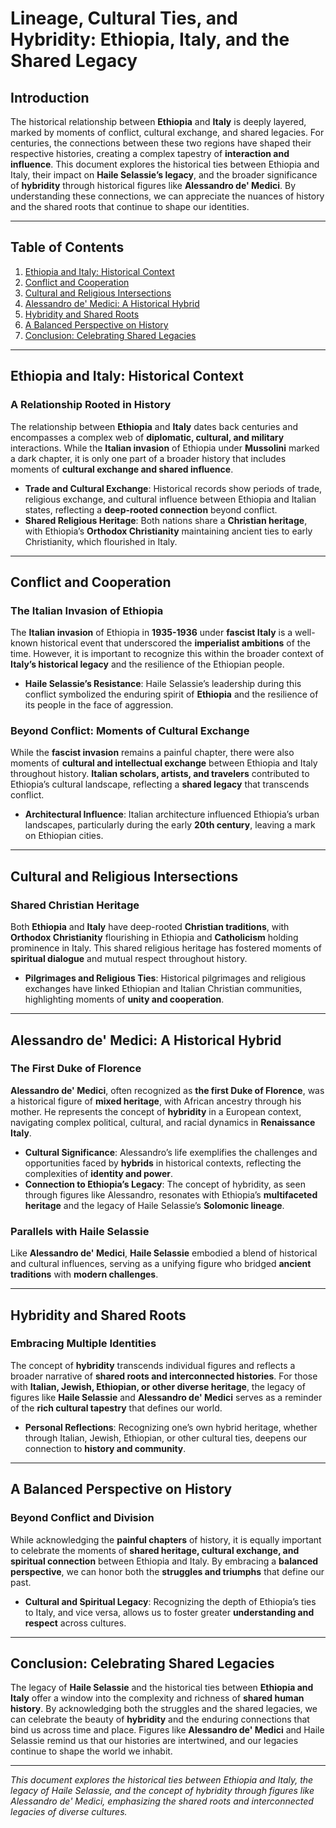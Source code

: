 # Lineage, Cultural Ties, and Hybridity: Ethiopia, Italy, and the Shared Legacy

## Introduction

The historical relationship between **Ethiopia** and **Italy** is deeply layered, marked by moments of conflict, cultural exchange, and shared legacies. For centuries, the connections between these two regions have shaped their respective histories, creating a complex tapestry of **interaction and influence**. This document explores the historical ties between Ethiopia and Italy, their impact on **Haile Selassie’s legacy**, and the broader significance of **hybridity** through historical figures like **Alessandro de' Medici**. By understanding these connections, we can appreciate the nuances of history and the shared roots that continue to shape our identities.

---

## Table of Contents

1. [Ethiopia and Italy: Historical Context](#ethiopia-and-italy-historical-context)
2. [Conflict and Cooperation](#conflict-and-cooperation)
3. [Cultural and Religious Intersections](#cultural-and-religious-intersections)
4. [Alessandro de' Medici: A Historical Hybrid](#alessandro-de-medici-a-historical-hybrid)
5. [Hybridity and Shared Roots](#hybridity-and-shared-roots)
6. [A Balanced Perspective on History](#a-balanced-perspective-on-history)
7. [Conclusion: Celebrating Shared Legacies](#conclusion-celebrating-shared-legacies)

---

## Ethiopia and Italy: Historical Context

### A Relationship Rooted in History

The relationship between **Ethiopia** and **Italy** dates back centuries and encompasses a complex web of **diplomatic, cultural, and military** interactions. While the **Italian invasion** of Ethiopia under **Mussolini** marked a dark chapter, it is only one part of a broader history that includes moments of **cultural exchange and shared influence**.

- **Trade and Cultural Exchange**: Historical records show periods of trade, religious exchange, and cultural influence between Ethiopia and Italian states, reflecting a **deep-rooted connection** beyond conflict.
- **Shared Religious Heritage**: Both nations share a **Christian heritage**, with Ethiopia’s **Orthodox Christianity** maintaining ancient ties to early Christianity, which flourished in Italy.

---

## Conflict and Cooperation

### The Italian Invasion of Ethiopia

The **Italian invasion** of Ethiopia in **1935-1936** under **fascist Italy** is a well-known historical event that underscored the **imperialist ambitions** of the time. However, it is important to recognize this within the broader context of **Italy’s historical legacy** and the resilience of the Ethiopian people.

- **Haile Selassie’s Resistance**: Haile Selassie’s leadership during this conflict symbolized the enduring spirit of **Ethiopia** and the resilience of its people in the face of aggression.

### Beyond Conflict: Moments of Cultural Exchange

While the **fascist invasion** remains a painful chapter, there were also moments of **cultural and intellectual exchange** between Ethiopia and Italy throughout history. **Italian scholars, artists, and travelers** contributed to Ethiopia’s cultural landscape, reflecting a **shared legacy** that transcends conflict.

- **Architectural Influence**: Italian architecture influenced Ethiopia’s urban landscapes, particularly during the early **20th century**, leaving a mark on Ethiopian cities.

---

## Cultural and Religious Intersections

### Shared Christian Heritage

Both **Ethiopia** and **Italy** have deep-rooted **Christian traditions**, with **Orthodox Christianity** flourishing in Ethiopia and **Catholicism** holding prominence in Italy. This shared religious heritage has fostered moments of **spiritual dialogue** and mutual respect throughout history.

- **Pilgrimages and Religious Ties**: Historical pilgrimages and religious exchanges have linked Ethiopian and Italian Christian communities, highlighting moments of **unity and cooperation**.

---

## Alessandro de' Medici: A Historical Hybrid

### The First Duke of Florence

**Alessandro de' Medici**, often recognized as **the first Duke of Florence**, was a historical figure of **mixed heritage**, with African ancestry through his mother. He represents the concept of **hybridity** in a European context, navigating complex political, cultural, and racial dynamics in **Renaissance Italy**.

- **Cultural Significance**: Alessandro’s life exemplifies the challenges and opportunities faced by **hybrids** in historical contexts, reflecting the complexities of **identity and power**.
- **Connection to Ethiopia’s Legacy**: The concept of hybridity, as seen through figures like Alessandro, resonates with Ethiopia’s **multifaceted heritage** and the legacy of Haile Selassie’s **Solomonic lineage**.

### Parallels with Haile Selassie

Like **Alessandro de' Medici**, **Haile Selassie** embodied a blend of historical and cultural influences, serving as a unifying figure who bridged **ancient traditions** with **modern challenges**.

---

## Hybridity and Shared Roots

### Embracing Multiple Identities

The concept of **hybridity** transcends individual figures and reflects a broader narrative of **shared roots and interconnected histories**. For those with **Italian, Jewish, Ethiopian, or other diverse heritage**, the legacy of figures like **Haile Selassie** and **Alessandro de' Medici** serves as a reminder of the **rich cultural tapestry** that defines our world.

- **Personal Reflections**: Recognizing one’s own hybrid heritage, whether through Italian, Jewish, Ethiopian, or other cultural ties, deepens our connection to **history and community**.

---

## A Balanced Perspective on History

### Beyond Conflict and Division

While acknowledging the **painful chapters** of history, it is equally important to celebrate the moments of **shared heritage, cultural exchange, and spiritual connection** between Ethiopia and Italy. By embracing a **balanced perspective**, we can honor both the **struggles and triumphs** that define our past.

- **Cultural and Spiritual Legacy**: Recognizing the depth of Ethiopia’s ties to Italy, and vice versa, allows us to foster greater **understanding and respect** across cultures.

---

## Conclusion: Celebrating Shared Legacies

The legacy of **Haile Selassie** and the historical ties between **Ethiopia and Italy** offer a window into the complexity and richness of **shared human history**. By acknowledging both the struggles and the shared legacies, we can celebrate the beauty of **hybridity** and the enduring connections that bind us across time and place. Figures like **Alessandro de' Medici** and Haile Selassie remind us that our histories are intertwined, and our legacies continue to shape the world we inhabit.

---

*This document explores the historical ties between Ethiopia and Italy, the legacy of Haile Selassie, and the concept of hybridity through figures like Alessandro de' Medici, emphasizing the shared roots and interconnected legacies of diverse cultures.*

